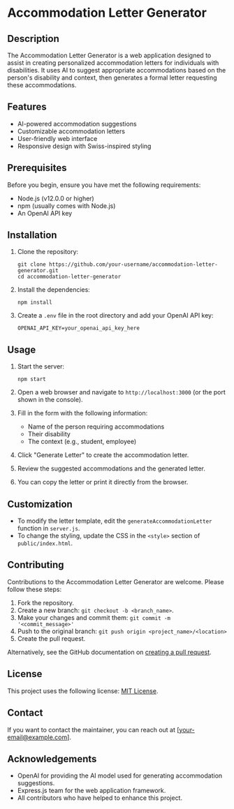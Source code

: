 # Accommodation Letter Generator

## Description
The Accommodation Letter Generator is a web application designed to assist in creating personalized accommodation letters for individuals with disabilities. It uses AI to suggest appropriate accommodations based on the person's disability and context, then generates a formal letter requesting these accommodations.

## Features
- AI-powered accommodation suggestions
- Customizable accommodation letters
- User-friendly web interface
- Responsive design with Swiss-inspired styling

## Prerequisites
Before you begin, ensure you have met the following requirements:
- Node.js (v12.0.0 or higher)
- npm (usually comes with Node.js)
- An OpenAI API key

## Installation

1. Clone the repository:
   ```
   git clone https://github.com/your-username/accommodation-letter-generator.git
   cd accommodation-letter-generator
   ```

2. Install the dependencies:
   ```
   npm install
   ```

3. Create a `.env` file in the root directory and add your OpenAI API key:
   ```
   OPENAI_API_KEY=your_openai_api_key_here
   ```

## Usage

1. Start the server:
   ```
   npm start
   ```

2. Open a web browser and navigate to `http://localhost:3000` (or the port shown in the console).

3. Fill in the form with the following information:
   - Name of the person requiring accommodations
   - Their disability
   - The context (e.g., student, employee)

4. Click "Generate Letter" to create the accommodation letter.

5. Review the suggested accommodations and the generated letter.

6. You can copy the letter or print it directly from the browser.

## Customization

- To modify the letter template, edit the `generateAccommodationLetter` function in `server.js`.
- To change the styling, update the CSS in the `<style>` section of `public/index.html`.

## Contributing

Contributions to the Accommodation Letter Generator are welcome. Please follow these steps:

1. Fork the repository.
2. Create a new branch: `git checkout -b <branch_name>`.
3. Make your changes and commit them: `git commit -m '<commit_message>'`
4. Push to the original branch: `git push origin <project_name>/<location>`
5. Create the pull request.

Alternatively, see the GitHub documentation on [creating a pull request](https://help.github.com/articles/creating-a-pull-request/).

## License

This project uses the following license: [MIT License](https://opensource.org/licenses/MIT).

## Contact

If you want to contact the maintainer, you can reach out at [your-email@example.com].

## Acknowledgements

- OpenAI for providing the AI model used for generating accommodation suggestions.
- Express.js team for the web application framework.
- All contributors who have helped to enhance this project.

